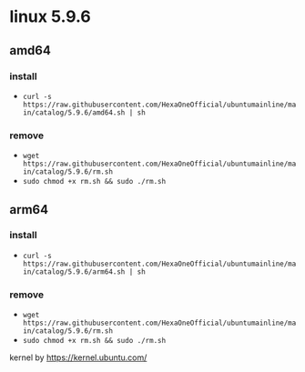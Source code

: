 # linux 5.9.6
 
## amd64

### install

- `curl -s https://raw.githubusercontent.com/HexaOneOfficial/ubuntumainline/main/catalog/5.9.6/amd64.sh | sh`
 
### remove
  
- `wget https://raw.githubusercontent.com/HexaOneOfficial/ubuntumainline/main/catalog/5.9.6/rm.sh` 
- `sudo chmod +x rm.sh && sudo ./rm.sh` 
 
## arm64

### install

- `curl -s https://raw.githubusercontent.com/HexaOneOfficial/ubuntumainline/main/catalog/5.9.6/arm64.sh | sh`
 
### remove

- `wget https://raw.githubusercontent.com/HexaOneOfficial/ubuntumainline/main/catalog/5.9.6/rm.sh` 
- `sudo chmod +x rm.sh && sudo ./rm.sh` 
 
 
 
kernel by https://kernel.ubuntu.com/
